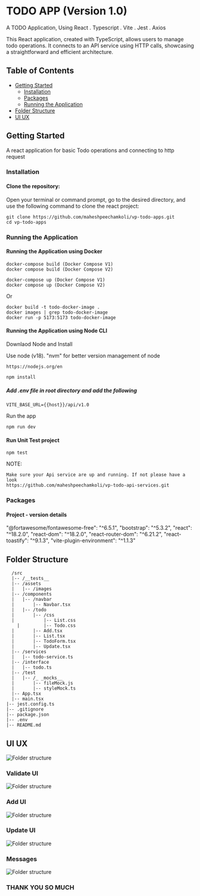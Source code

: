 # TODO APP (Version 1.0)

A TODO Application, Using React . Typescript . Vite . Jest . Axios

This React application, created with TypeScript, allows users to manage todo operations. It connects to an API service using HTTP calls, showcasing a straightforward and efficient architecture.

## Table of Contents

- [Getting Started](#getting-started)
  - [Installation](#installation)
  - [Packages](#packages)
  - [Running the Application](#running-the-application)
- [Folder Structure](#folder-structure)
- [UI UX](#ui-ux)

## Getting Started

A react application for basic Todo operations and connecting to http request

### Installation

#### Clone the repository:

Open your terminal or command prompt, go to the desired directory, and use the following command to clone the react project:

```
git clone https://github.com/maheshpeechamkoli/vp-todo-apps.git
cd vp-todo-apps
```

### Running the Application

#### Running the Application using Docker

```
docker-compose build (Docker Compose V1)
docker compose build (Docker Compose V2)

docker-compose up (Docker Compose V1)
docker compose up (Docker Compose V2)

```

Or

```
docker build -t todo-docker-image .
docker images | grep todo-docker-image
docker run -p 5173:5173 todo-docker-image
```

#### Running the Application using Node CLI

Downlaod Node and Install

Use node (v18). "nvm" for better version management of node

```
https://nodejs.org/en
```

```
npm install
```

##### Add .env file in root directory and add the following

```
VITE_BASE_URL={{host}}/api/v1.0
```

Run the app

```
npm run dev
```

#### Run Unit Test project

```
npm test
```

NOTE:

```
Make sure your Api service are up and running. If not please have a look
https://github.com/maheshpeechamkoli/vp-todo-api-services.git
```

### Packages

#### Project - version details

"@fortawesome/fontawesome-free": "^6.5.1",
"bootstrap": "^5.3.2",
"react": "^18.2.0",
"react-dom": "^18.2.0",
"react-router-dom": "^6.21.2",
"react-toastify": "^9.1.3",
"vite-plugin-environment": "^1.1.3"

## Folder Structure

```
  /src
  |-- /__tests__
  |-- /assets
  |   |-- /images
  |-- /components
  |   |-- /navbar
  |       |-- Navbar.tsx
  |   |-- /todo
  |       |-- /css
  |           |-- List.css
    |         |-- Todo.css
  |       |-- Add.tsx
  |       |-- List.tsx
  |       |-- TodoForm.tsx
  |       |-- Update.tsx
  |-- /services
  |   |-- todo-service.ts
  |-- /interface
  |   |-- todo.ts
  |-- /test
  |   |-- /_ _mocks__
  |       |-- fileMock.js
  |       |-- styleMock.ts
  |-- App.tsx
  |-- main.tsx
|-- jest.config.ts
|-- .gitignore
|-- package.json
|-- .env
|-- README.md
```

## UI UX

![Folder structure](screenshot/todo-list.png)

### Validate UI

![Folder structure](screenshot/todo-validate.png)

### Add UI

![Folder structure](screenshot/todo-add.png)

### Update UI

![Folder structure](screenshot/todo-update.png)

### Messages

![Folder structure](screenshot/todo-success.png)

### THANK YOU SO MUCH
